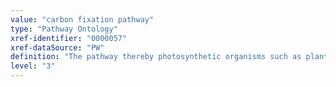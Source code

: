 ```yaml
---
value: "carbon fixation pathway"
type: "Pathway Ontology"
xref-identifier: "0000057"
xref-dataSource: "PW"
definition: "The pathway thereby photosynthetic organisms such as plants and cyanobacteria convert inorganic carbon (usually carbon dioxide) into organic compounds (usually carbohydrates)."
level: "3"
---
```

